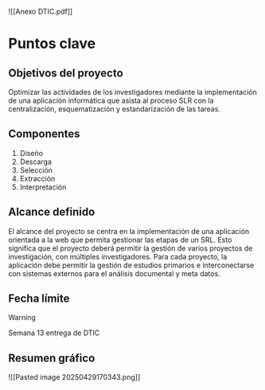 ![[Anexo DTIC.pdf]]
# Puntos clave
## Objetivos del proyecto
Optimizar las actividades de los investigadores mediante la implementación de una aplicación informática que asista al proceso SLR con la centralización, esquematización y estandarización de las tareas.
## Componentes
1. Diseño
2. Descarga
3. Selección
4. Extracción
5. Interpretación
## Alcance definido
El alcance del proyecto se centra en la implementación de una aplicación orientada a la web que permita gestionar las etapas de un SRL. Esto significa que el proyecto deberá permitir la gestión de varios proyectos de investigación, con múltiples investigadores. Para cada proyecto, la aplicación debe permitir la gestión de estudios primarios e interconectarse con sistemas externos para el análisis documental y meta datos.
## Fecha límite
>[!Warning]
>Semana 13 entrega de DTIC
## Resumen gráfico
![[Pasted image 20250429170343.png]]
